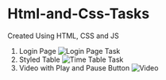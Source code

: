 # Html-and-Css-Tasks
 Created Using HTML, CSS and JS
1) Login Page
   ![Login Page Task](https://github.com/Het2804/Html-and-Css-Tasks/assets/142522726/2498e6d5-cca3-4355-8fd1-516d6931760c)
2) Styled Table
   ![Time Table Task](https://github.com/Het2804/Html-and-Css-Tasks/assets/142522726/4a56084b-bb62-443f-923e-ce26c0306879)
3) Video with Play and Pause Button
   ![Video](https://github.com/Het2804/Html-and-Css-Tasks/assets/142522726/dedc47ff-695d-47ac-8b1e-3d389e7b9ae7)
